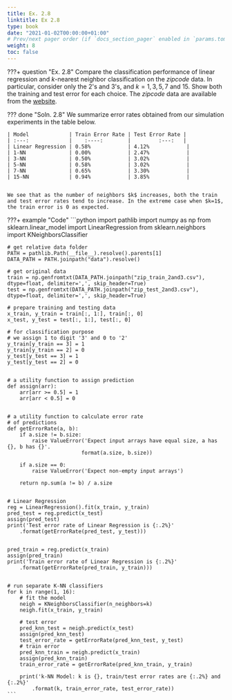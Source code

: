 ```yaml
---
title: Ex. 2.8
linktitle: Ex 2.8
type: book
date: "2021-01-02T00:00:00+01:00"
# Prev/next pager order (if `docs_section_pager` enabled in `params.toml`)
weight: 8
toc: false
---
```

???+ question "Ex. 2.8"
    Compare the classification performance of linear regression and $k$-nearest neighbor classification on the *zipcode* data. In particular, consider only the 2's and 3's, and $k=1,3,5,7$ and 15. Show both the training and test error for each choice. The *zipcode* data are available from the [website](https://www-stat.stanford.edu/ElemStatLearn).

??? done "Soln. 2.8" 
    We summarize error rates obtained from our simulation experiments in the table below.

    | Model             | Train Error Rate | Test Error Rate |
    | :---:             |    :----:        |         :---:   |
    | Linear Regression | 0.58%            | 4.12%            |
    | 1-NN              | 0.00%            | 2.47%            |
    | 3-NN              | 0.50%            | 3.02%            |
    | 5-NN              | 0.58%            | 3.02%            |
    | 7-NN              | 0.65%            | 3.30%            |
    | 15-NN             | 0.94%            | 3.85%            |


    We see that as the number of neighbors $k$ increases, both the train and test error rates tend to increase. In the extreme case when $k=1$, the train error is 0 as expected.
 
???+ example "Code"
    ```python
    import pathlib
    import numpy as np
    from sklearn.linear_model import LinearRegression
    from sklearn.neighbors import KNeighborsClassifier

    # get relative data folder
    PATH = pathlib.Path(__file__).resolve().parents[1]
    DATA_PATH = PATH.joinpath("data").resolve()

    # get original data
    train = np.genfromtxt(DATA_PATH.joinpath("zip_train_2and3.csv"), dtype=float, delimiter=',', skip_header=True)
    test = np.genfromtxt(DATA_PATH.joinpath("zip_test_2and3.csv"), dtype=float, delimiter=',', skip_header=True)

    # prepare training and testing data
    x_train, y_train = train[:, 1:], train[:, 0]
    x_test, y_test = test[:, 1:], test[:, 0]

    # for classification purpose
    # we assign 1 to digit '3' and 0 to '2'
    y_train[y_train == 3] = 1
    y_train[y_train == 2] = 0
    y_test[y_test == 3] = 1
    y_test[y_test == 2] = 0


    # a utility function to assign prediction
    def assign(arr):
        arr[arr >= 0.5] = 1
        arr[arr < 0.5] = 0


    # a utility function to calculate error rate
    # of predictions
    def getErrorRate(a, b):
        if a.size != b.size:
            raise ValueError('Expect input arrays have equal size, a has {}, b has {}'.
                            format(a.size, b.size))

        if a.size == 0:
            raise ValueError('Expect non-empty input arrays')

        return np.sum(a != b) / a.size


    # Linear Regression
    reg = LinearRegression().fit(x_train, y_train)
    pred_test = reg.predict(x_test)
    assign(pred_test)
    print('Test error rate of Linear Regression is {:.2%}'
        .format(getErrorRate(pred_test, y_test)))


    pred_train = reg.predict(x_train)
    assign(pred_train)
    print('Train error rate of Linear Regression is {:.2%}'
        .format(getErrorRate(pred_train, y_train)))


    # run separate K-NN classifiers
    for k in range(1, 16):
        # fit the model
        neigh = KNeighborsClassifier(n_neighbors=k)
        neigh.fit(x_train, y_train)

        # test error
        pred_knn_test = neigh.predict(x_test)
        assign(pred_knn_test)
        test_error_rate = getErrorRate(pred_knn_test, y_test)
        # train error
        pred_knn_train = neigh.predict(x_train)
        assign(pred_knn_train)
        train_error_rate = getErrorRate(pred_knn_train, y_train)

        print('k-NN Model: k is {}, train/test error rates are {:.2%} and {:.2%}'
            .format(k, train_error_rate, test_error_rate))
    ```

